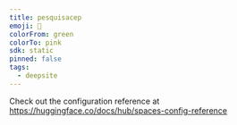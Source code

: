 ```yaml
---
title: pesquisacep
emoji: 🐳
colorFrom: green
colorTo: pink
sdk: static
pinned: false
tags:
  - deepsite
---
```


Check out the configuration reference at https://huggingface.co/docs/hub/spaces-config-reference